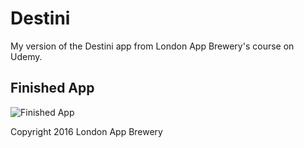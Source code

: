 # Destini

My version of the Destini app from London App Brewery's course on Udemy.

## Finished App
![Finished App](https://github.com/londonappbrewery/Images/blob/master/Destini.gif)



Copyright 2016 London App Brewery
